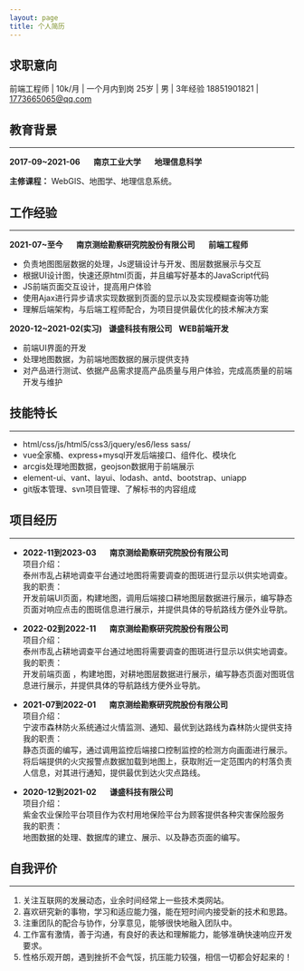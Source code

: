 ```yaml
---
layout: page
title: 个人简历
---
```




## 求职意向

  前端工程师 |  10k/月 | 一个月内到岗
  25岁 | 男 | 3年经验
  18851901821 | 1773665065@qq.com

## 教育背景
---
  **2017-09~2021-06**&nbsp;&nbsp;&nbsp;&nbsp;&nbsp;&nbsp;**南京工业大学**&nbsp;&nbsp;&nbsp;&nbsp;&nbsp;&nbsp;**地理信息科学**  
  
  **主修课程：** WebGIS、地图学、地理信息系统。

## 工作经验
---
  **2021-07~至今**&nbsp;&nbsp;&nbsp;&nbsp;&nbsp;&nbsp;**南京测绘勘察研究院股份有限公司**&nbsp;&nbsp;&nbsp;&nbsp;&nbsp;&nbsp;**前端工程师**
  
- 负责地图图层数据的处理，Js逻辑设计与开发、图层数据展示与交互
- 根据UI设计图，快速还原html页面，并且编写好基本的JavaScript代码
- JS前端页面交互设计，提高用户体验
- 使用Ajax进行异步请求实现数据到页面的显示以及实现模糊查询等功能
- 理解后端架构，与后端工程师配合，为项目提供最优化的技术解决方案
     	
**2020-12~2021-02(实习)**&nbsp;&nbsp;&nbsp;**谦盛科技有限公司**&nbsp;&nbsp;&nbsp;**WEB前端开发**
  
- 前端UI界面的开发
- 处理地图数据，为前端地图数据的展示提供支持
- 对产品进行测试、依据产品需求提高产品质量与用户体验，完成高质量的前端开发与维护  

## 技能特长
---
- html/css/js/html5/css3/jquery/es6/less sass/
- vue全家桶、express+mysql开发后端接口、组件化、模块化
- arcgis处理地图数据，geojson数据用于前端展示
- element-ui、vant、layui、lodash、antd、bootstrap、uniapp
- git版本管理、svn项目管理、了解标书的内容组成

## 项目经历
---

- **2022-11到2023-03**&nbsp;&nbsp;&nbsp;&nbsp;&nbsp;&nbsp;**南京测绘勘察研究院股份有限公司**  
项目介绍：  
泰州市乱占耕地调查平台通过地图将需要调查的图斑进行显示以供实地调查。
我的职责：  
开发前端UI页面，构建地图，调用后端接口耕地图层数据进行展示，编写静态页面对响应点击的图斑信息进行展示，并提供具体的导航路线方便外业导肮。  

- **2022-02到2022-11**&nbsp;&nbsp;&nbsp;&nbsp;&nbsp;&nbsp;**南京测绘勘察研究院股份有限公司**  
项目介绍：  
泰州市乱占耕地调查平台通过地图将需要调查的图斑进行显示以供实地调查。
我的职责：  
开发前端页面 ，构建地图，对耕地图层数据进行展示，编写静态页面对图斑信息进行展示，并提供具体的导航路线方便外业导肮。  

- **2021-07到2022-01**&nbsp;&nbsp;&nbsp;&nbsp;&nbsp;&nbsp;**南京测绘勘察研究院股份有限公司**  
项目介绍：  
宁波市森林防火系统通过火情监测、通知、最优到达路线为森林防火提供支持
我的职责：  
静态页面的编写，通过调用监控后端接口控制监控的检测方向画面进行展示。  
将后端提供的火灾报警点数据加载到地图上，获取附近一定范围内的村落负责人信息，对其进行通知，提供最优到达火灾点路线。

- **2020-12到2021-02**&nbsp;&nbsp;&nbsp;&nbsp;&nbsp;&nbsp;**谦盛科技有限公司**  
项目介绍：  
紫金农业保险平台项目作为农村用地保险平台为顾客提供各种灾害保险服务  
我的职责：  
地图数据的处理、数据库的建立、展示、以及静态页面的编写。

## 自我评价
---
1. 关注互联网的发展动态，业余时间经常上一些技术类网站。  
2. 喜欢研究新的事物，学习和适应能力强，能在短时间内接受新的技术和思路。  
3. 注重团队的配合与协作，分享意见，能够很快地融入团队中。  
4. 工作富有激情，善于沟通，有良好的表达和理解能力，能够准确快速响应开发要求。  
5. 性格乐观开朗，遇到挫折不会气馁，抗压能力较强，相信一切都会好起来的！  
